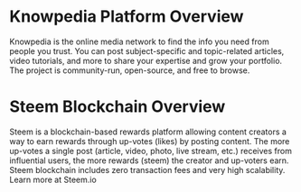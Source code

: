 # Knowpedia Platform Overview
Knowpedia is the online media network to find the info you need from people you trust. You can post subject-specific and topic-related articles, video tutorials, and more to share your expertise and grow your portfolio. The project is community-run, open-source, and free to browse.


# Steem Blockchain Overview
Steem is a blockchain-based rewards platform allowing content creators a way to earn rewards through up-votes (likes) by posting content. The more up-votes a single post (article, video, photo, live stream, etc.) receives from influential users, the more rewards (steem) the creator and up-voters earn. Steem blockchain includes zero transaction fees and very high scalability. Learn more at Steem.io
